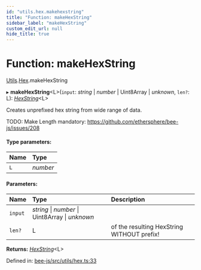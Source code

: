 ```yaml
---
id: "utils.hex.makehexstring"
title: "Function: makeHexString"
sidebar_label: "makeHexString"
custom_edit_url: null
hide_title: true
---
```


# Function: makeHexString

[Utils](../modules/utils.md).[Hex](../modules/utils.hex.md).makeHexString

▸ **makeHexString**<L\>(`input`: *string* \| *number* \| Uint8Array \| *unknown*, `len?`: L): [*HexString*](../types/utils.hex.hexstring.md)<L\>

Creates unprefixed hex string from wide range of data.

TODO: Make Length mandatory: https://github.com/ethersphere/bee-js/issues/208

#### Type parameters:

Name | Type |
:------ | :------ |
`L` | *number* |

#### Parameters:

Name | Type | Description |
:------ | :------ | :------ |
`input` | *string* \| *number* \| Uint8Array \| *unknown* |  |
`len?` | L | of the resulting HexString WITHOUT prefix!    |

**Returns:** [*HexString*](../types/utils.hex.hexstring.md)<L\>

Defined in: [bee-js/src/utils/hex.ts:33](https://github.com/ethersphere/bee-js/blob/9a547fe/src/utils/hex.ts#L33)
